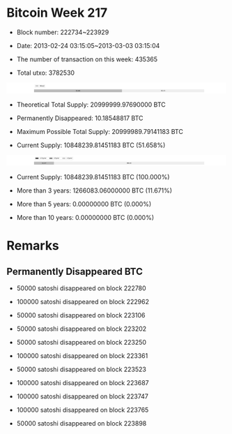 # Bitcoin Week 217

- Block number: 222734~223929

- Date: 2013-02-24 03:15:05~2013-03-03 03:15:04

- The number of transaction on this week: 435365

- Total utxo: 3782530

![](../images/mined_week217.png)

- Theoretical Total Supply: 20999999.97690000 BTC

- Permanently Disappeared: 10.18548817 BTC

- Maximum Possible Total Supply: 20999989.79141183 BTC

- Current Supply: 10848239.81451183 BTC (51.658%)

![](../images/year_week217.png)


- Current Supply: 10848239.81451183 BTC (100.000%)

- More than 3 years: 1266083.06000000 BTC (11.671%)

- More than 5 years: 0.00000000 BTC (0.000%)

- More than 10 years: 0.00000000 BTC (0.000%)

# Remarks

## Permanently Disappeared BTC

- 50000 satoshi disappeared on block 222780

- 100000 satoshi disappeared on block 222962

- 50000 satoshi disappeared on block 223106

- 50000 satoshi disappeared on block 223202

- 50000 satoshi disappeared on block 223250

- 100000 satoshi disappeared on block 223361

- 50000 satoshi disappeared on block 223523

- 100000 satoshi disappeared on block 223687

- 100000 satoshi disappeared on block 223747

- 100000 satoshi disappeared on block 223765

- 50000 satoshi disappeared on block 223898

